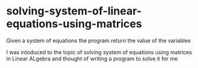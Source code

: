 # solving-system-of-linear-equations-using-matrices
 Given a system of equations the program return the value of the variables

I was intoduced to the topic of solving system of equations using matrices in Linear ALgebra and thought of writing a program to solve it for me